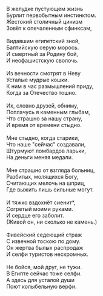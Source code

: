 В желудке пустующем жизнь <br />Бурлит первобытным инстинктом. <br />Жестокий столичный цинизм <br />Зовёт к опечаленным сфинксам, <br /><br />Видавшим египетский зной, <br />Балтийскую серую морось. <br />И смертный за Родину бой, <br />И неофашистскую сволочь. <br /><br />Из вечности смотрят в Неву <br />Усталые мудрые кошки. <br />К ним в час размышлений приду, <br />Когда за Отечество тошно. <br /><br />Их, словно друзей, обниму, <br />Поплачусь я каменным глыбам, <br />Что страшно за нашу страну, <br />И время от времени стыдно. <br /><br />Мне стыдно, когда старики, <br />Что наше "сейчас" создавали, <br />Штурмуют ломбардов ларьки, <br />На деньги меняя медали. <br /><br />Мне страшно от взгляда больниц, <br />Разбитых, молящихся Богу, <br />Считающих мелочь на шприц, <br />Где выжить лишь сильные могут. <br /><br />И тяжко вздохнёт сиенит*, <br />Согретый моими руками. <br />И сердце его заболит. <br />(Живой он, ни сколько не камень.) <br /><br />Фивейский седеющий страж <br />С извечной тоскою по дому. <br />Он жертва былых распродаж <br />И селфи туристов нескромных. <br /><br />Не бойся, мой друг, не тужи. <br />В Египте сейчас тоже селфи. <br />А здесь для усталой души <br />Поют колыбельную верфи. 